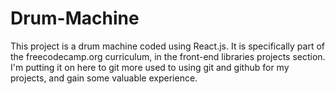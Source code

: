 # Drum-Machine

This project is a drum machine coded using React.js. It is specifically part of the freecodecamp.org curriculum, in the front-end libraries projects section.
I'm putting it on here to git more used to using git and github for my projects, and gain some valuable experience.